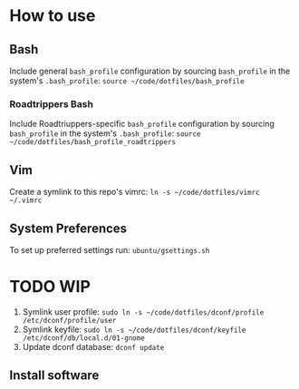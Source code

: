 # How to use

## Bash
Include general `bash_profile` configuration by sourcing `bash_profile` in the system's `.bash_profile`: `source ~/code/dotfiles/bash_profile`

### Roadtrippers Bash
Include Roadtriuppers-specific `bash_profile` configuration by sourcing `bash_profile` in the system's `.bash_profile`: `source ~/code/dotfiles/bash_profile_roadtrippers`

## Vim
Create a symlink to this repo's vimrc: `ln -s ~/code/dotfiles/vimrc ~/.vimrc`

## System Preferences
To set up preferred settings run: `ubuntu/gsettings.sh`

# TODO WIP
1. Symlink user profile: `sudo ln -s ~/code/dotfiles/dconf/profile /etc/dconf/profile/user`
2. Symlink keyfile: `sudo ln -s ~/code/dotfiles/dconf/keyfile /etc/dconf/db/local.d/01-gnome`
3. Update dconf database: `dconf update`

## Install software
